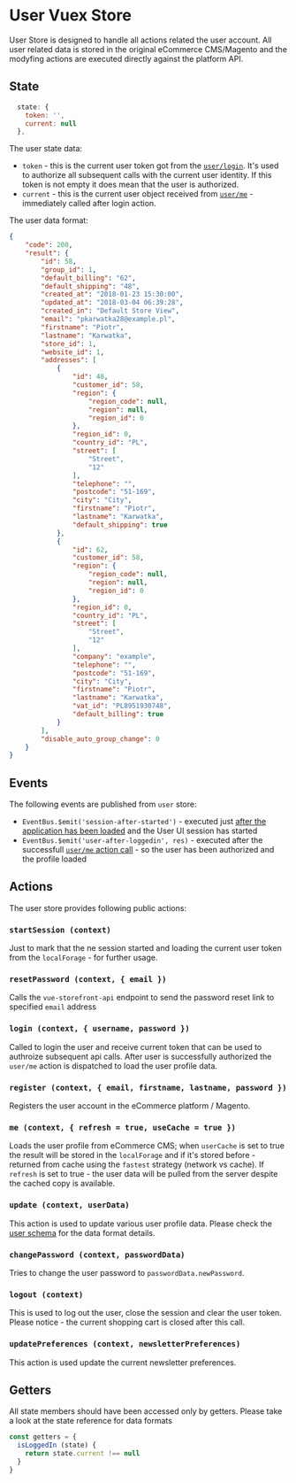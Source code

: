 # User Vuex Store

User Store is designed to handle all actions related the user account.
All user related data is stored in the original eCommerce CMS/Magento and the modyfing actions are executed directly against the platform API.

## State

```js
  state: {
    token: '',
    current: null
  },
```

The user state data:

- `token` - this is the current user token got from the [`user/login`](https://github.com/DivanteLtd/vue-storefront/blob/fabea12dd6ab4f8824b58812b0cfdabce94cde70/core/store/modules/user/actions.js#L64). It's used to authorize all subsequent calls with the current user identity. If this token is not empty it does mean that the user is authorized.
- `current` - this is the current user object received from [`user/me`](https://github.com/DivanteLtd/vue-storefront/blob/fabea12dd6ab4f8824b58812b0cfdabce94cde70/core/store/modules/user/actions.js#L105) - immediately called after login action.

The user data format:
```json
{
    "code": 200,
    "result": {
        "id": 58,
        "group_id": 1,
        "default_billing": "62",
        "default_shipping": "48",
        "created_at": "2018-01-23 15:30:00",
        "updated_at": "2018-03-04 06:39:28",
        "created_in": "Default Store View",
        "email": "pkarwatka28@example.pl",
        "firstname": "Piotr",
        "lastname": "Karwatka",
        "store_id": 1,
        "website_id": 1,
        "addresses": [
            {
                "id": 48,
                "customer_id": 58,
                "region": {
                    "region_code": null,
                    "region": null,
                    "region_id": 0
                },
                "region_id": 0,
                "country_id": "PL",
                "street": [
                    "Street",
                    "12"
                ],
                "telephone": "",
                "postcode": "51-169",
                "city": "City",
                "firstname": "Piotr",
                "lastname": "Karwatka",
                "default_shipping": true
            },
            {
                "id": 62,
                "customer_id": 58,
                "region": {
                    "region_code": null,
                    "region": null,
                    "region_id": 0
                },
                "region_id": 0,
                "country_id": "PL",
                "street": [
                    "Street",
                    "12"
                ],
                "company": "example",
                "telephone": "",
                "postcode": "51-169",
                "city": "City",
                "firstname": "Piotr",
                "lastname": "Karwatka",
                "vat_id": "PL8951930748",
                "default_billing": true
            }
        ],
        "disable_auto_group_change": 0
    }
}
```

## Events

The following events are published from `user` store:

- `EventBus.$emit('session-after-started')` - executed just [after the application has been loaded](https://github.com/DivanteLtd/vue-storefront/blob/fabea12dd6ab4f8824b58812b0cfdabce94cde70/core/store/modules/user/actions.js#L22) and the User UI session has started
- `EventBus.$emit('user-after-loggedin', res)` - executed after the successfull [`user/me` action call](https://github.com/DivanteLtd/vue-storefront/blob/fabea12dd6ab4f8824b58812b0cfdabce94cde70/core/store/modules/user/actions.js#L123) - so the user has been authorized and the profile loaded

## Actions 

The user store provides following public actions:

### `startSession (context)`
Just to mark that the ne session started and loading the current user token from the `localForage` - for further usage.

### `resetPassword (context, { email })`
Calls the `vue-storefront-api` endpoint to send the password reset link to specified `email` address

### `login (context, { username, password })`
Called to login the user and receive current token that can be used to authroize subsequent api calls. After user is successfully authorized the `user/me` action is dispatched to load the user profile data.

### `register (context, { email, firstname, lastname, password })`
Registers the user account in the eCommerce platform / Magento.

### `me (context, { refresh = true, useCache = true })`
Loads the user profile from eCommerce CMS; when `userCache` is set to true the result will be stored in the `localForage` and if it's stored before - returned from cache using the `fastest` strategy (network vs cache). If `refresh` is set to true - the user data will be pulled from the server despite the cached copy is available.

###  `update (context, userData)`
This action is used to update various user profile data. Please check the [user schema](https://github.com/DivanteLtd/vue-storefront/blob/master/core/models/userProfile.schema.json) for the data format details.

### `changePassword (context, passwordData)`
Tries to change the user password to `passwordData.newPassword`.

### `logout (context)`
This is used to log out the user, close the session and clear the user token. Please notice - the current shopping cart is closed after this call.

### `updatePreferences (context, newsletterPreferences)`
This action is used update the current newsletter preferences.

## Getters 

All state members should have been accessed only by getters. Please take a look at the state reference for data formats

```js
const getters = {
  isLoggedIn (state) {
    return state.current !== null
  }
}
```